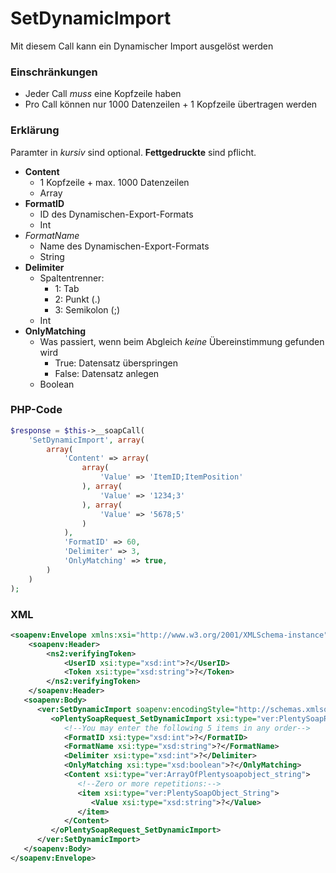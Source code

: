 # SetDynamicImport

Mit diesem Call kann ein Dynamischer Import ausgelöst werden

### Einschränkungen
* Jeder Call _muss_ eine Kopfzeile haben
* Pro Call können nur 1000 Datenzeilen + 1 Kopfzeile übertragen werden

### Erklärung
Paramter in *kursiv* sind optional. __Fettgedruckte__ sind pflicht.

* __Content__
   * 1 Kopfzeile + max. 1000 Datenzeilen
   * Array
* __FormatID__
   * ID des Dynamischen-Export-Formats
   * Int
* *FormatName*
   * Name des Dynamischen-Export-Formats
   * String
* __Delimiter__
	* Spaltentrenner:
		* 1: Tab
		* 2: Punkt (.)
		* 3: Semikolon (;)
   * Int
* __OnlyMatching__
	* Was passiert, wenn beim Abgleich *keine* Übereinstimmung gefunden wird
		* True: Datensatz überspringen
		* False: Datensatz anlegen
   * Boolean


### PHP-Code
```php
$response = $this->__soapCall(
	'SetDynamicImport', array(
		array(
			'Content' => array(
				array(
					'Value' => 'ItemID;ItemPosition'
				), array(
					'Value' => '1234;3'
				), array(
					'Value' => '5678;5'
				)
			),
			'FormatID' => 60,
			'Delimiter' => 3,
			'OnlyMatching' => true,
		)            
 	)
);
```

### XML
```xml
<soapenv:Envelope xmlns:xsi="http://www.w3.org/2001/XMLSchema-instance" xmlns:xsd="http://www.w3.org/2001/XMLSchema" xmlns:soapenv="http://schemas.xmlsoap.org/soap/envelope/" xmlns:ver="http://plentymarketsdomain/plenty/api/soap/version106/">
	<soapenv:Header>
		<ns2:verifyingToken>
			<UserID xsi:type="xsd:int">?</UserID>
			<Token xsi:type="xsd:string">?</Token>
		</ns2:verifyingToken>
	</soapenv:Header>
   <soapenv:Body>
      <ver:SetDynamicImport soapenv:encodingStyle="http://schemas.xmlsoap.org/soap/encoding/">
         <oPlentySoapRequest_SetDynamicImport xsi:type="ver:PlentySoapRequest_SetDynamicImport">
            <!--You may enter the following 5 items in any order-->
            <FormatID xsi:type="xsd:int">?</FormatID>
            <FormatName xsi:type="xsd:string">?</FormatName>
            <Delimiter xsi:type="xsd:int">?</Delimiter>
            <OnlyMatching xsi:type="xsd:boolean">?</OnlyMatching>
            <Content xsi:type="ver:ArrayOfPlentysoapobject_string">
               <!--Zero or more repetitions:-->
               <item xsi:type="ver:PlentySoapObject_String">
                  <Value xsi:type="xsd:string">?</Value>
               </item>
            </Content>
         </oPlentySoapRequest_SetDynamicImport>
      </ver:SetDynamicImport>
   </soapenv:Body>
</soapenv:Envelope>
```